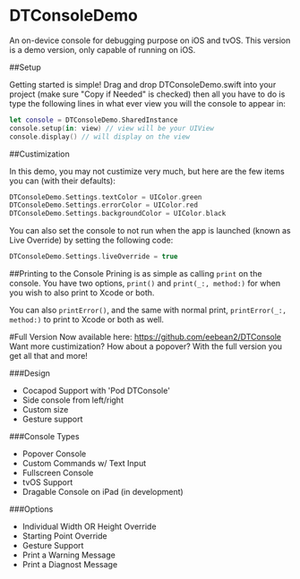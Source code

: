 # DTConsoleDemo
An on-device console for debugging purpose on iOS and tvOS. This version is a demo version, only capable of running on iOS.

##Setup

Getting started is simple! Drag and drop DTConsoleDemo.swift into your project (make sure "Copy if Needed" is checked) then all you have to do is type the following lines in what ever view you will the console to appear in:

```swift
let console = DTConsoleDemo.SharedInstance
console.setup(in: view) // view will be your UIView
console.display() // will display on the view
```

##Custimization

In this demo, you may not custimize very much, but here are the few items you can (with their defaults):

```swift
DTConsoleDemo.Settings.textColor = UIColor.green
DTConsoleDemo.Settings.errorColor = UIColor.red
DTConsoleDemo.Settings.backgroundColor = UIColor.black
```

You can also set the console to not run when the app is launched (known as Live Override) by setting the following code:

```swift
DTConsoleDemo.Settings.liveOverride = true
```

##Printing to the Console
Prining is as simple as calling `print` on the console. You have two options, `print()` and `print(_:, method:)` for when you wish to also print to Xcode or both.

You can also `printError()`, and the same with normal print, `printError(_:, method:)` to print to Xcode or both as well.

#Full Version
Now available here: https://github.com/eebean2/DTConsole
Want more custimization? How about a popover? With the full version you get all that and more!

###Design
 - Cocapod Support with 'Pod DTConsole'
 - Side console from left/right
 - Custom size
 - Gesture support

###Console Types
 - Popover Console
 - Custom Commands w/ Text Input
 - Fullscreen Console
 - tvOS Support
 - Dragable Console on iPad (in development)

###Options
 - Individual Width OR Height Override
 - Starting Point Override
 - Gesture Support
 - Print a Warning Message
 - Print a Diagnost Message
